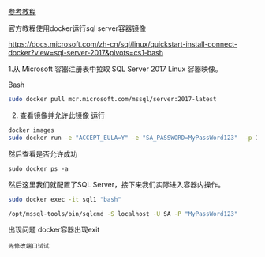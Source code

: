 [参考教程](https://www.cnblogs.com/hulizhong/p/11271739.html)

官方教程使用docker运行sql server容器镜像

<https://docs.microsoft.com/zh-cn/sql/linux/quickstart-install-connect-docker?view=sql-server-2017&pivots=cs1-bash>

1.从 Microsoft 容器注册表中拉取 SQL Server 2017 Linux 容器映像。

Bash

```bash
sudo docker pull mcr.microsoft.com/mssql/server:2017-latest
```

2. 查看镜像并允许此镜像  运行

```bash
docker images
sudo docker run -e "ACCEPT_EULA=Y" -e "SA_PASSWORD=MyPassWord123"  -p 1433:1433 --name sql1  -d mcr.microsoft.com/mssql/server:2017-latest
```

然后查看是否允许成功

```
sudo docker ps -a
```

然后这里我们就配置了SQL Server，接下来我们实际进入容器内操作。

```bash
sudo docker exec -it sql1 "bash"

/opt/mssql-tools/bin/sqlcmd -S localhost -U SA -P "MyPassWord123"
```





出现问题 docker容器出现exit



```
先修改端口试试
```

